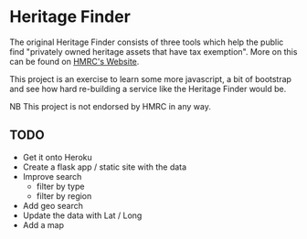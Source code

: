 # Heritage Finder

The original Heritage Finder consists of three tools which help the public find
"privately owned heritage assets that have tax exemption".  More on this can be
found on [HMRC's Website](http://www.hmrc.gov.uk/heritage/visit.htm).

This project is an exercise to learn some more javascript, a bit of bootstrap
and see how hard re-building a service like the Heritage Finder would be.

NB This project is not endorsed by HMRC in any way.

## TODO

- Get it onto Heroku
- Create a flask app / static site with the data
- Improve search
  - filter by type
  - filter by region
- Add geo search
- Update the data with Lat / Long
- Add a map
